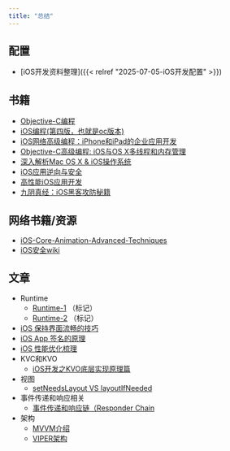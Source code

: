 ```yaml
---
title: "总结"
---
```


## 配置

- [iOS开发资料整理]({{< relref "2025-07-05-iOS开发配置" >}})

## 书籍

- [Objective-C编程](https://book.douban.com/subject/19962787/)
- [iOS编程(第四版，也就是oc版本)](https://book.douban.com/subject/26287812/)
- [iOS网络高级编程：iPhone和iPad的企业应用开发](https://book.douban.com/subject/25919485/)
- [Objective-C高级编程: iOS与OS X多线程和内存管理](https://book.douban.com/subject/24720270/)
- [深入解析Mac OS X & iOS操作系统](https://book.douban.com/subject/25870206/)
- [iOS应用逆向与安全](https://book.douban.com/subject/30239776/)
- [高性能iOS应用开发](https://book.douban.com/subject/27013752/)
- [九阴真经：iOS黑客攻防秘籍](https://book.douban.com/subject/34658682/)

## 网络书籍/资源

- [iOS-Core-Animation-Advanced-Techniques](https://zsisme.gitbooks.io/ios-/content/)
- [iOS安全wiki](https://wizardforcel.gitbooks.io/ios-sec-wiki/content/index.html)

## 文章

- Runtime
  - [Runtime-1](https://github.com/pro648/tips/blob/master/sources/Runtime%E4%BB%8E%E5%85%A5%E9%97%A8%E5%88%B0%E8%BF%9B%E9%98%B6%E4%B8%80.md) （标记）
  - [Runtime-2](https://github.com/pro648/tips/blob/master/sources/Runtime%E4%BB%8E%E5%85%A5%E9%97%A8%E5%88%B0%E8%BF%9B%E9%98%B6%E4%BA%8C.md) （标记）
- [iOS 保持界面流畅的技巧](https://blog.ibireme.com/2015/11/12/smooth_user_interfaces_for_ios/)
- [iOS App 签名的原理](https://wereadteam.github.io/2017/03/13/Signature/)
- [iOS 性能优化梳理](https://github.com/skyming/iOS-Performance-Optimization)
- KVC和KVO
  - [iOS开发之KVO底层实现原理篇](https://baohenglin.github.io/2019/06/03/iOS%E5%BC%80%E5%8F%91%E4%B9%8BKVO%E5%BA%95%E5%B1%82%E5%AE%9E%E7%8E%B0%E5%8E%9F%E7%90%86%E7%AF%87/)
- 视图
  - [setNeedsLayout VS layoutIfNeeded](https://github.com/pro648/tips/wiki/setNeedsLayout-VS-layoutIfNeeded)
- 事件传递和响应相关
  - [事件传递和响应链（Responder Chain](https://github.com/pro648/tips/wiki/%E4%BA%8B%E4%BB%B6%E4%BC%A0%E9%80%92%E5%92%8C%E5%93%8D%E5%BA%94%E9%93%BE%EF%BC%88Responder-Chain%EF%BC%89)
- 架构
  - [MVVM介绍](https://objccn.io/issue-13-1/)
  - [VIPER架构](https://objccn.io/issue-13-5/)